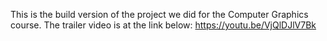 This is the build version of the project we did for the Computer Graphics course.
The trailer video is at the link below:
https://youtu.be/VjQlDJlV7Bk
